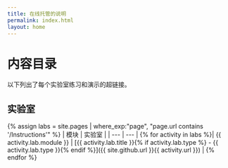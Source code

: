 ```yaml
---
title: 在线托管的说明
permalink: index.html
layout: home
---
```


# 内容目录

以下列出了每个实验室练习和演示的超链接。

## 实验室

{% assign labs = site.pages | where_exp:"page", "page.url contains '/Instructions'" %}
| 模块 | 实验室 |
| --- | --- | 
{% for activity in labs  %}| {{ activity.lab.module }} | [{{ activity.lab.title }}{% if activity.lab.type %} - {{ activity.lab.type }}{% endif %}]({{ site.github.url }}{{ activity.url }}) |
{% endfor %}

